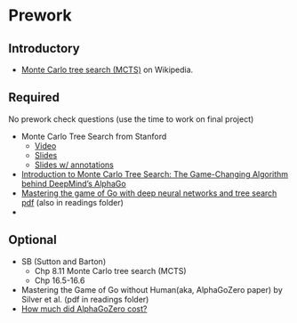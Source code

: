 Prework
======

Introductory
-------

- [Monte Carlo tree search (MCTS)](https://en.wikipedia.org/wiki/Monte_Carlo_tree_search) on Wikipedia.

Required
------

No prework check questions (use the time to work on final project)

- Monte Carlo Tree Search from Stanford
    + [Video](https://www.youtube.com/watch?v=vDF1BYWhqL8)
    + [Slides](http://web.stanford.edu/class/cs234/slides/lecture16.pdf)
    + [Slides w/ annotations](http://web.stanford.edu/class/cs234/slides/lecture16_postclass.pdf)
- [Introduction to Monte Carlo Tree Search: The Game-Changing Algorithm behind DeepMind’s AlphaGo](https://www.analyticsvidhya.com/blog/2019/01/monte-carlo-tree-search-introduction-algorithm-deepmind-alphago/)
- [Mastering the game of Go with deep neural networks and tree search](https://www.nature.com/articles/nature16961) [pdf](http://web.iitd.ac.in/~sumeet/Silver16.pdf) (also in readings folder)
- 

Optional
------

- SB (Sutton and Barton) 
    - Chp 8.11 Monte Carlo tree search (MCTS)
    - Chp 16.5-16.6
- Mastering the Game of Go without Human(aka, AlphaGoZero paper) by Silver et al. (pdf in readings folder)
- [How much did AlphaGoZero cost?](https://www.yuzeh.com/data/agz-cost.html)
